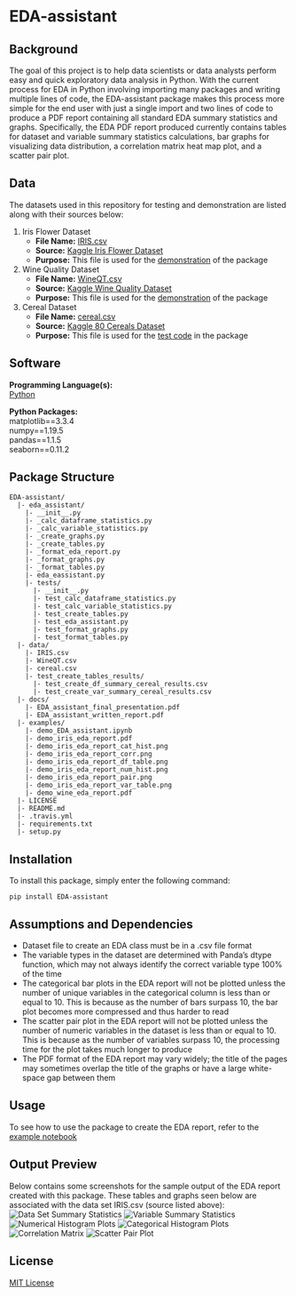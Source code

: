 # EDA-assistant
## Background
The goal of this project is to help data scientists or data analysts perform easy and 
quick exploratory data analysis in Python. With the current process for EDA in Python 
involving importing many packages and writing multiple lines of code, the EDA-assistant 
package makes this process more simple for the end user with just a single import and 
two lines of code to produce a PDF report containing all standard EDA summary statistics 
and graphs. Specifically, the EDA PDF report produced currently contains tables for 
dataset and variable summary statistics calculations, bar graphs for visualizing data 
distribution, a correlation matrix heat map plot, and a scatter pair plot. 

## Data
The datasets used in this repository for testing and demonstration are listed 
along with their sources below:

1. Iris Flower Dataset<br>
   - **File Name:** [IRIS.csv](https://github.com/madalynli/EDA-assistant/blob/master/data/IRIS.csv) <br>
   - **Source:** [Kaggle Iris Flower Dataset](https://www.kaggle.com/arshid/iris-flower-dataset) <br>
   - **Purpose:** This file is used for the [demonstration](https://github.com/madalynli/EDA-assistant/blob/master/examples/demo_EDA_assistant.ipynb) of the package <br>
2. Wine Quality Dataset
   - **File Name:** [WineQT.csv](https://github.com/madalynli/EDA-assistant/blob/master/data/WineQT.csv) <br>
   - **Source:** [Kaggle Wine Quality Dataset](https://www.kaggle.com/beerhan/wine-quality/data) <br>
   - **Purpose:** This file is used for the [demonstration](https://github.com/madalynli/EDA-assistant/blob/master/examples/demo_EDA_assistant.ipynb) of the package <br>
3. Cereal Dataset 
   - **File Name:** [cereal.csv](https://github.com/madalynli/EDA-assistant/blob/master/data/cereal.csv) <br>
   - **Source:** [Kaggle 80 Cereals Dataset](https://www.kaggle.com/crawford/80-cereals) <br>
   - **Purpose:** This file is used for the [test code](https://github.com/madalynli/EDA-assistant/tree/master/eda_assistant/tests) in the package

## Software

**Programming Language(s):** <br>
[Python](https://www.python.org/)

**Python Packages:** <br>
matplotlib==3.3.4 <br>
numpy==1.19.5 <br>
pandas==1.1.5 <br>
seaborn==0.11.2 <br>

## Package Structure
```
EDA-assistant/
  |- eda_assistant/
    |- __init__.py
    |- _calc_dataframe_statistics.py
    |- _calc_variable_statistics.py
    |- _create_graphs.py
    |- _create_tables.py
    |- _format_eda_report.py
    |- _format_graphs.py
    |- _format_tables.py
    |- eda_eassistant.py
    |- tests/
      |- __init__.py
      |- test_calc_dataframe_statistics.py
      |- test_calc_variable_statistics.py
      |- test_create_tables.py
      |- test_eda_assistant.py
      |- test_format_graphs.py
      |- test_format_tables.py
  |- data/
    |- IRIS.csv
    |- WineQT.csv
    |- cereal.csv
    |- test_create_tables_results/
      |- test_create_df_summary_cereal_results.csv
      |- test_create_var_summary_cereal_results.csv
  |- docs/
    |- EDA_assistant_final_presentation.pdf
    |- EDA_assistant_written_report.pdf
  |- examples/
    |- demo_EDA_assistant.ipynb
    |- demo_iris_eda_report.pdf
    |- demo_iris_eda_report_cat_hist.png
    |- demo_iris_eda_report_corr.png
    |- demo_iris_eda_report_df_table.png
    |- demo_iris_eda_report_num_hist.png
    |- demo_iris_eda_report_pair.png
    |- demo_iris_eda_report_var_table.png
    |- demo_wine_eda_report.pdf
  |- LICENSE
  |- README.md
  |- .travis.yml
  |- requirements.txt
  |- setup.py
```

## Installation
To install this package, simply enter the following command: 
```
pip install EDA-assistant
```

## Assumptions and Dependencies
- Dataset file to create an EDA class must be in a .csv file format
- The variable types in the dataset are determined with Panda’s dtype function, which may not always identify the correct variable type 100% of the time 
- The categorical bar plots in the EDA report will not be plotted unless the number of unique variables in the categorical column is less than or equal to 10. This is because as the number of bars surpass 10, the bar plot becomes more compressed and thus harder to read 
- The scatter pair plot in the EDA report will not be plotted unless the number of numeric variables in the dataset is less than or equal to 10. This is because as the number of variables surpass 10, the processing time for the plot takes much longer to produce 
- The PDF format of the EDA report may vary widely; the title of the pages may sometimes overlap the title of the graphs or have a large white-space gap between them


## Usage
To see how to use the package to create the EDA report, refer to the [example notebook](https://github.com/madalynli/EDA-assistant/blob/master/examples/demo_EDA_assistant.ipynb)

## Output Preview
Below contains some screenshots for the sample output of the EDA report created with this package. 
These tables and graphs seen below are associated with the data set IRIS.csv (source listed above):
![Data Set Summary Statistics](https://github.com/madalynli/EDA-assistant/blob/master/examples/demo_iris_eda_report_df_table.png?raw=true)
![Variable Summary Statistics](https://github.com/madalynli/EDA-assistant/blob/master/examples/demo_iris_eda_report_var_table.png?raw=true)
![Numerical Histogram Plots](https://github.com/madalynli/EDA-assistant/blob/master/examples/demo_iris_eda_report_num_hist.png?raw=true)
![Categorical Histogram Plots](https://github.com/madalynli/EDA-assistant/blob/master/examples/demo_iris_eda_report_cat_hist.png?raw=true)
![Correlation Matrix](https://github.com/madalynli/EDA-assistant/blob/master/examples/demo_iris_eda_report_corr.png?raw=true)
![Scatter Pair Plot](https://github.com/madalynli/EDA-assistant/blob/master/examples/demo_iris_eda_report_pair.png?raw=true)


## License
[MIT License](https://github.com/madalynli/EDA-assistant/blob/master/LICENSE)

